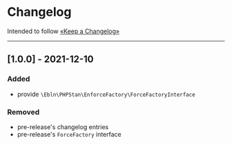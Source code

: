 Changelog
=========

Intended to follow [«Keep a Changelog»](https://keepachangelog.com/en/)

----

## [1.0.0] - 2021-12-10

### Added

- provide `\Ebln\PHPStan\EnforceFactory\ForceFactoryInterface`

### Removed

- pre-release's changelog entries
- pre-release's `ForceFactory` interface

